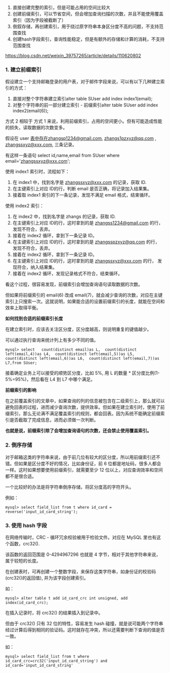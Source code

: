 1. 直接创建完整的索引，但是可能占用的空间比较大
2. 创建前缀索引，可以节省空间，但会增加查询扫描的次数，并且不能使用覆盖索引（因为字段被截断了）
3. 倒叙存储，再创建索引，用于绕过原字符串本身区分度不高的问题，不支持范围查找
4. 创建hash字段索引，查询性能稳定，但是有额外的存储和计算的消耗，不支持范围查找



https://blog.csdn.net/weixin_39757265/article/details/110620802



### 1. 建立前缀索引

假设建立一个支持邮箱登录的用户表，对于邮件字段来说，可以有以下几种建立索引的方式：

1. 直接对整个字符串建立索引alter table SUser add index index1(email);
2. 对整个字符串的前一部分建立索引 - 前缀索引alter table SUser add index index2(email(6));

方式 2 相较于 方式 1 来说，利用前缀索引，占用的空间更小。但有可能造成性能的损失，读取数据的次数变多。

假设在 user 表中存在zhangsp1234@gmail.com, zhangs1pzxyz@qq.com , zhangssxyz@xxx.com, 三条记录。

有这样一条语句 select id,name,email from SUser where email='zhangssxyz@xxx.com';

使用 index1 索引时，流程如下：

1. 在 index1 中，找到名字是 zhangssxyz@xxx.com 的记录，获取 ID.
2. 在主键索引上对应 ID的行，判断 email 是否正确，将记录加入结果集。
3. 接着取 index1 索引的下一条记录，发现不满足 email 格式，结束循环。

使用 index2 索引：

1. 在 index2 中，找到名字是 zhangs 的记录，获取 ID.
2. 在主键索引上对应 ID的行，这时拿到的是 zhangss1234@gmail.com 的行， 发现不符合，丢弃。
3. 接着在 index2 循环，拿到下一条记录 ID。
4. 在主键索引上对应 ID的行，这时拿到的是 zhangsspzxyz@qq.com 的行， 发现不符合，丢弃。
5. 接着在 index2 循环，拿到下一条记录 ID。
6. 在主键索引上对应 ID的行，这时拿到的是 zhangssxyz@xxx.com 的行， 发现符合，纳入结果集。
7. 接着在 index2 循环，发现记录格式不符合，结束循环。

看这个过程，很容易发现，前缀索引会增加查询语句读取数据的次数。

但如果将前缀索引的 email(6) 改成 email(7)，就会减少查询的次数，对应在主键索引上只搜索一次。这就说明，如果能合适的设置前缀索引的长度，就能在空间和效率上取得平衡。

**如何找到合适的前缀索引长度**

在建立索引时，应该去关注区分度，区分度越高，则说明重复的键值越少。

可以通过执行查询来统计列上有多少不同的值。

```
mysql> select   count(distinct email)as L,  count(distinct left(email,4))as L4,  count(distinct left(email,5))as L5,  count(distinct left(email,6))as L6,  count(distinct left(email,7))as L7,from SUser;
```

接着确定业务上可以接受的顺势区分度，比如 5%, 用 L 的数量 * 区分度比例(1-5%=95%)，然后看在 L4 到 L7 中哪个满足。

**前缀索引的影响**

在之前覆盖索引的文章中，如果查询的列的信息被包含在二级索引上，那么就可以避免回表的过程，进而减少查询次数，提供效率。但如果在建立索引时，使用了前缀索引，那么无论满不满足覆盖索引的规则，都会回表。因为系统不能确定前缀索引是否截取了完成信息，进而必须做一次判断。

**也就是说，前缀索引除了会增加查询语句的次数，还会禁止使用覆盖索引。**

### 2. 倒序存储

对于邮箱这类的字符串来说，由于前几位有较大的区分度，所以用前缀索引还不错。但如果是区分度不好的情况，比如身份证，前 6 位都是地址码，很多人都会一样。这时如果想要使用前缀索引，就需要至少 12 位以上，对应查询效率和空间都不是很合适。

一个比较好的办法是将字符串倒序存储，将区分度高的字符开头。

例如：

```
mysql> select field_list from t where id_card = reverse('input_id_card_string');
```

### 3. 使用 hash 字段

在网络传输时，CRC - 循环冗余校验被用于检验文件。对应在 MySQL 里也有这个函数，crc32().

该函数的返回范围是 0-4294967296 也就是 4 字节，相对于其他字符串来说，属于较短的长度。

在创建表时，可再创建一个整数字段，来保存这类字符串，如身份证的校验码(crc32()的返回值), 并为该字段创建索引。

如：

```
mysql> alter table t add id_card_crc int unsigned, add index(id_card_crc);
```

在插入记录时，将 crc32() 的结果插入到记录中。

但由于 crc32() 只有 32 位的特性，容易发生 hash 碰撞，就是说可能两个字符串经过计算后得到相同的验证码。这时就存在冲突，所以还需要判断下查询的值是否一致。

如：

```
mysql> select field_list from t where id_card_crc=crc32('input_id_card_string') and id_card='input_id_card_string'
```
